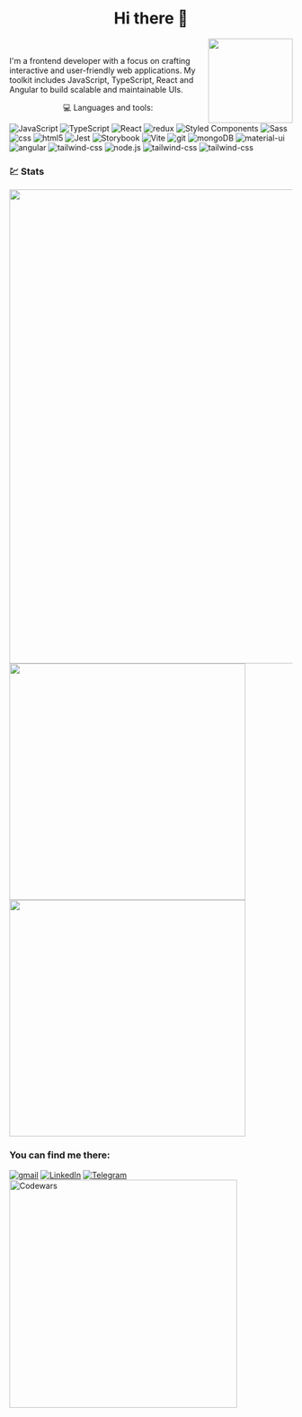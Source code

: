 <h1 align=center> Hi there 👋</h1>

<div>
 &nbsp &nbsp
<img align="right"  src="https://media.giphy.com/media/v1.Y2lkPTc5MGI3NjExOG43aXJ5anVpeGVmMjFvZzM4MGZnY3ZjNTE1cnhnM3FpZ284YzA1ayZlcD12MV9pbnRlcm5hbF9naWZfYnlfaWQmY3Q9cw/ln7z2eWriiQAllfVcn/giphy.gif" width="150">
</div>

I'm a frontend developer with a focus on crafting interactive and user-friendly web applications. My toolkit includes JavaScript, TypeScript, React and Angular to build scalable and maintainable UIs.

<p align="center"> 💻 Languages and tools: </p>

<p>
  <img alt="JavaScript" src="https://img.shields.io/badge/JavaScript-F7DF1E?style=flat-square&logo=javascript&logoColor=black" />
   <img alt="TypeScript" src="https://img.shields.io/badge/TypeScript-007ACC?style=flat-square&logo=typescript&logoColor=white" />
  <img alt="React" src="https://img.shields.io/badge/-React-45b8d8?style=flat-square&logo=react&logoColor=white" />
  <img alt="redux" src="https://img.shields.io/badge/-Redux-764ABC?style=flat-square&logo=redux&logoColor=white" />
  <img alt="Styled Components" src="https://img.shields.io/badge/-Styled_Components-db7092?style=flat-square&logo=styled-components&logoColor=white" />
  <img alt="Sass" src="https://img.shields.io/badge/-Sass-CC6699?style=flat-square&logo=sass&logoColor=white" />
  <img alt="css" src="https://img.shields.io/badge/-CSS-017dc8?style=flat-square&logo=css3&logoColor=white" />
  <img alt="html5" src="https://img.shields.io/badge/-HTML5-E34F26?style=flat-square&logo=html5&logoColor=white" />
  <img alt="Jest" src="https://img.shields.io/badge/-Jest-c53d17?style=flat-square&logo=jest&logoColor=white" />
  <img alt="Storybook" src="https://img.shields.io/badge/-Storybook-f1618c?style=flat-square&logo=storybook&logoColor=white" />
  <img alt="Vite" src="https://img.shields.io/badge/-Vite-8F6EFE?style=flat-square&logo=vite&logoColor=white" />
  <img alt="git" src="https://img.shields.io/badge/-Git-F05032?style=flat-square&logo=git&logoColor=white" />
  <img alt="mongoDB" src="https://img.shields.io/badge/MongoDB-4EA94B?style=flat-square&logo=mongodb&logoColor=white" />
  <img alt="material-ui" src="https://img.shields.io/badge/Material--UI-0081CB?style=flat-square&logo=material-ui&logoColor=white" />
  <img alt="angular" src="https://img.shields.io/badge/Angular-DD0031?style=flat-square&logo=angular&logoColor=white" />
  <img alt="tailwind-css" src="https://img.shields.io/badge/Tailwind_CSS-38B2AC?style=flat-square&logo=tailwind-css&logoColor=white" />
  <img alt="node.js" src="https://img.shields.io/badge/Node.js-43853D?style=flat-square&logo=node.js&logoColor=white" />
  <img alt="tailwind-css" src="https://img.shields.io/badge/WebPack-38B2AC?style=flat-square&logo=webpack-css&logoColor=white" />
  <img alt="tailwind-css" src="https://img.shields.io/badge/Radix-38B2AC?style=flat-square&logo=radix-css&logoColor=white" />
</p>

### 💹 Stats
<div id="stat" align="left">
  <img src="https://github-profile-summary-cards.vercel.app/api/cards/profile-details?username=SiarheiHaurylchyk&theme=transparent" width="842" alt=""/>
  <img src="https://github-profile-summary-cards.vercel.app/api/cards/most-commit-language?username=SiarheiHaurylchyk&theme=transparent" width="420" alt=""/>
  <img src="https://github-profile-summary-cards.vercel.app/api/cards/stats?username=SiarheiHaurylchyk&theme=transparent" width="420" alt=""/>
</div>

### You can find me there:

[![gmail](https://img.shields.io/badge/-mail-282c34?style=for-the-badge&logo=gmail)][gmail]
[![LinkedIn](https://img.shields.io/badge/-LinkedIn-282c34?style=for-the-badge&logo=LinkedIn&logoColor=blue)][linkedin]
[![Telegram](https://img.shields.io/badge/-Telegram-282c34?style=for-the-badge&logo=Telegram)][telegram]
[<img alt="Codewars" width="405px" src="https://www.codewars.com/users/GGmaybekill/badges/small"/>][codewars]

[gmail]: sggavrilchik@gmail.com
[linkedin]: https://www.linkedin.com/in/siarhei-haurylchyk-865833247/
[telegram]: https://t.me/siarheihaurylchyk
[codewars]: https://www.codewars.com/users/Siarhei%20Haurylchyk
